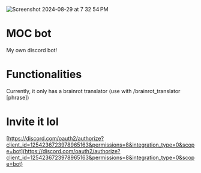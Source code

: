 ![Screenshot 2024-08-29 at 7 32 54 PM](https://github.com/user-attachments/assets/b40dd5d7-4876-4be1-83f2-45471d784d41)

# MOC bot
My own discord bot!

# Functionalities
Currently, it only has a brainrot translator (use with /brainrot_translator [phrase])

# Invite it lol
[https://discord.com/oauth2/authorize?client_id=1254236723978965163&permissions=8&integration_type=0&scope=bot](https://discord.com/oauth2/authorize?client_id=1254236723978965163&permissions=8&integration_type=0&scope=bot)
